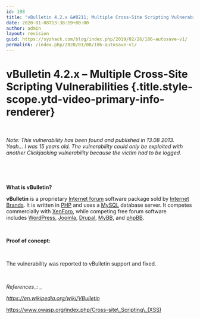 ```yaml
---
id: 198
title: 'vBulletin 4.2.x &#8211; Multiple Cross-Site Scripting Vulnerabilities (2013)'
date: 2020-01-08T13:38:19+00:00
author: admin
layout: revision
guid: https://syzhack.com/blog/index.php/2019/02/26/186-autosave-v1/
permalink: /index.php/2020/01/08/186-autosave-v1/
---
```

# vBulletin 4.2.x &#8211; Multiple Cross-Site Scripting Vulnerabilities {.title.style-scope.ytd-video-primary-info-renderer}

&nbsp;

_Note: This vulnerability has been found and published in 13.08 2013.  Yeah&#8230; I was 15 years old. The vulnerability could only be exploited with another Clickjacking vulnerability because the victim had to be logged._

&nbsp;

&nbsp;

**What is vBulletin?**

**vBulletin** is a proprietary [Internet forum](https://en.wikipedia.org/wiki/Internet_forum "Internet forum") software package sold by [Internet Brands](https://en.wikipedia.org/wiki/Internet_Brands "Internet Brands"). It is written in [PHP](https://en.wikipedia.org/wiki/PHP "PHP") and uses a [MySQL](https://en.wikipedia.org/wiki/MySQL "MySQL") database server. It competes commercially with [XenForo](https://en.wikipedia.org/wiki/XenForo "XenForo"), while competing free forum software includes [WordPress](https://en.wikipedia.org/wiki/WordPress "WordPress"), [Joomla](https://en.wikipedia.org/wiki/Joomla "Joomla"), [Drupal](https://en.wikipedia.org/wiki/Drupal "Drupal"), [MyBB](https://en.wikipedia.org/wiki/MyBB "MyBB"), and [phpBB](https://en.wikipedia.org/wiki/PhpBB "PhpBB").

&nbsp;

**Proof of concept:**

&nbsp;



The vulnerability was reported to vBulletin support and fixed.

&nbsp;

_References__: _

_https://en.wikipedia.org/wiki/VBulletin_

https://www.owasp.org/index.php/Cross-site\_Scripting\_(XSS)

&nbsp;

&nbsp;

&nbsp;

&nbsp;